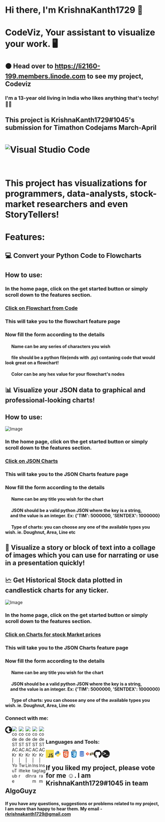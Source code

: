 # Hi there, I'm KrishnaKanth1729  👋
#  CodeViz, Your assistant to visualize your work. 🖥️
## 🟠 Head over to https://li2160-199.members.linode.com to see my project, Codeviz

### I'm a 13-year old living in India who likes anything that's techy! 👨‍💻
## This project is KrishnaKanth1729#1045's submission for Timathon Codejams March-April
# <img align="center" alt="Visual Studio Code" width="300px" src="https://cdn.discordapp.com/attachments/511344731608055818/763430494393204736/bannerbig.png" />

<br>

# This project has visualizations for programmers, data-analysts, stock-market researchers and even StoryTellers!
# Features:
## 💻 Convert your Python Code to Flowcharts
## How to use:
### In the home page, click on the get started button or simply scroll down to the features section.
### **[Click on Flowchart from Code ](https://cryptant.my.to/livePrice.html)**
### This will take you to the flowchart feature page
### Now fill the form according to the details
#### &nbsp; &nbsp; &nbsp; Name can be any series of characters you wish
#### &nbsp; &nbsp; &nbsp; file should be a python file(ends with .py) contaning code that would look great on a flowchart!
#### &nbsp; &nbsp; &nbsp; Color can be any hex value for your flowchart's nodes
## 📊 Visualize your JSON data to graphical and professional-looking charts!
## How to use:
![Image](https://media.giphy.com/media/y7anJF1IVG3GnKvjvD/giphy.gif)
### In the home page, click on the get started button or simply scroll down to the features section.
### **[Click on JSON Charts ](https://li2160-199.members.linode.com/yt)**
### This will take you to the JSON Charts feature page
### Now fill the form according to the details
#### &nbsp; &nbsp; &nbsp; Name can be any title you wish for the chart 
#### &nbsp; &nbsp; &nbsp; JSON should be a valid python JSON where the key is a string, <br>  &nbsp; &nbsp; &nbsp;and the value is an integer. Ex: {'TIM': 5000000, 'SENTDEX': 1000000}
#### &nbsp; &nbsp; &nbsp; Type of charts: you can choose any one of the available types you wish. ie. Doughnut, Area, Line etc
## 💬 Visualize a story or block of text into a collage of images which you can use for narrating or use in a presentation quickly!
## 🗠 Get Historical Stock data plotted in candlestick charts for any ticker.
![Image](https://media.giphy.com/media/y7anJF1IVG3GnKvjvD/giphy.gif)
### In the home page, click on the get started button or simply scroll down to the features section.
### **[Click on Charts for stock Market prices ](https://li2160-199.members.linode.com/stock)**
### This will take you to the JSON Charts feature page
### Now fill the form according to the details
#### &nbsp; &nbsp; &nbsp; Name can be any title you wish for the chart 
#### &nbsp; &nbsp; &nbsp; JSON should be a valid python JSON where the key is a string, <br>  &nbsp; &nbsp; &nbsp;and the value is an integer. Ex: {'TIM': 5000000, 'SENTDEX': 1000000}
#### &nbsp; &nbsp; &nbsp; Type of charts: you can choose any one of the available types you wish. ie. Doughnut, Area, Line etc

### Connect with me:

<img align="left" alt="codeSTACKr.com" width="22px" src="https://raw.githubusercontent.com/iconic/open-iconic/master/svg/globe.svg" />
<img align="left" alt="codeSTACKr | YouTube" width="22px" src="https://cdn.jsdelivr.net/npm/simple-icons@v3/icons/youtube.svg" />
<img align="left" alt="codeSTACKr | Twitter" width="22px" src="https://cdn.jsdelivr.net/npm/simple-icons@v3/icons/twitter.svg" />
<img align="left" alt="codeSTACKr | LinkedIn" width="22px" src="https://cdn.jsdelivr.net/npm/simple-icons@v3/icons/linkedin.svg" />
<img align="left" alt="codeSTACKr | Instagram" width="22px" src="https://cdn.jsdelivr.net/npm/simple-icons@v3/icons/instagram.svg" />
<img align="left" alt="codeSTACKr | Instagram" width="22px" src="https://cdn.jsdelivr.net/npm/simple-icons@v3/icons/discord.svg" />

<br />

### Languages and Tools:
<img align="left" alt="JavaScript" width="26px" src="https://raw.githubusercontent.com/github/explore/80688e429a7d4ef2fca1e82350fe8e3517d3494d/topics/javascript/javascript.png" />
<img align="left" alt="JavaScript" width="26px" src="https://raw.githubusercontent.com/github/explore/80688e429a7d4ef2fca1e82350fe8e3517d3494d/topics/python/python.png" />
<img align="left" alt="HTML5" width="26px" src="https://raw.githubusercontent.com/github/explore/80688e429a7d4ef2fca1e82350fe8e3517d3494d/topics/html/html.png" />
<img align="left" alt="CSS3" width="26px" src="https://raw.githubusercontent.com/github/explore/80688e429a7d4ef2fca1e82350fe8e3517d3494d/topics/css/css.png" />



<img align="left" alt="SQL" width="26px" src="https://raw.githubusercontent.com/github/explore/80688e429a7d4ef2fca1e82350fe8e3517d3494d/topics/sql/sql.png" />
<img align="left" alt="Git" width="26px" src="https://raw.githubusercontent.com/github/explore/80688e429a7d4ef2fca1e82350fe8e3517d3494d/topics/git/git.png" />
<img align="left" alt="GitHub" width="26px" src="https://raw.githubusercontent.com/github/explore/78df643247d429f6cc873026c0622819ad797942/topics/github/github.png" />
<img align="left" alt="Terminal" width="26px" src="https://raw.githubusercontent.com/github/explore/80688e429a7d4ef2fca1e82350fe8e3517d3494d/topics/terminal/terminal.png" />

<br />

## If you liked my project, please vote for me ☺️. I am KrishnaKanth1729#1045 in team AlgoGuyz
#### If you have any questions, suggestions or problems related to my project, I am more than happy to hear them. My email - rkrishnakanth1729@gmail.com